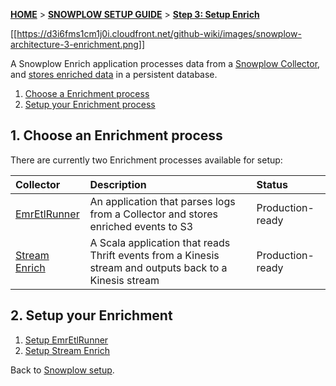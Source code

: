 <a name="top" />

[**HOME**](Home) > [**SNOWPLOW SETUP GUIDE**](Setting-up-Snowplow) > [**Step 3: Setup Enrich**](Setting-up-enrich)

[[https://d3i6fms1cm1j0i.cloudfront.net/github-wiki/images/snowplow-architecture-3-enrichment.png]]

A Snowplow Enrich application processes data from a [Snowplow Collector](Setting-up-a-Collector),
and [stores enriched data](Setting-up-alternative-data-storage) in a persistent database.

1. [Choose a Enrichment process](#choose)
2. [Setup your Enrichment process](#setup)

<a name="choose" />

## 1. Choose an Enrichment process

There are currently two Enrichment processes available for setup:

| **Collector**                                  | **Description**                                     | **Status**       |
|:-----------------------------------------------|:----------------------------------------------------|:-----------------|
| [EmrEtlRunner](setting-up-EmrEtlRunner)        | An application that parses logs from a Collector and stores enriched events to S3 | Production-ready |
| [Stream Enrich](setting-up-stream-enrich) | A Scala application that reads Thrift events from a Kinesis stream and outputs back to a Kinesis stream | Production-ready |

<a name="setup" />

## 2. Setup your Enrichment

1. [Setup EmrEtlRunner](setting-up-EmrEtlRunner)
2. [Setup Stream Enrich](setting-up-stream-enrich)

Back to [Snowplow setup](Setting-up-Snowplow).
